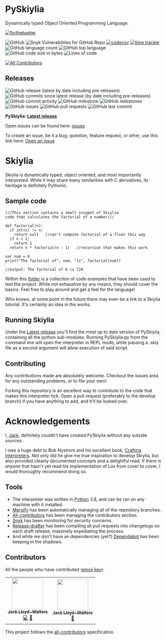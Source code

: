 # PySkiylia
Dynamically typed Object Oriented Programming Language.

[![forthebadge](https://forthebadge.com/images/badges/made-with-python.svg)](https://forthebadge.com)

![GitHub](https://img.shields.io/github/license/SK1Y101/PySkiylia)
![Snyk Vulnerabilities for GitHub Repo](https://img.shields.io/snyk/vulnerabilities/github/SK1Y101/PySkiylia)
[![codecov](https://codecov.io/gh/SK1Y101/PySkiylia/branch/main/graph/badge.svg?token=DRJ67ZQA7M)](https://codecov.io/gh/SK1Y101/PySkiylia)
[![time tracker](https://wakatime.com/badge/github/SK1Y101/PySkiylia.svg?style=flat-square)](https://wakatime.com/badge/github/SK1Y101/PySkiylia)
![GitHub language count](https://img.shields.io/github/languages/count/SK1Y101/PySkiylia)
![GitHub top language](https://img.shields.io/github/languages/top/SK1Y101/PySkiylia)
![GitHub code size in bytes](https://img.shields.io/github/languages/code-size/SK1Y101/PySkiylia)
![Lines of code](https://img.shields.io/tokei/lines/github.com/SK1Y101/PySkiylia)
<!-- ALL-CONTRIBUTORS-BADGE:START - Do not remove or modify this section -->
[![All Contributors](https://img.shields.io/badge/all_contributors-2-orange.svg?style=flat)](#contributors)
<!-- ALL-CONTRIBUTORS-BADGE:END -->

## Releases

![GitHub release (latest by date including pre-releases)](https://img.shields.io/github/v/release/SK1Y101/PySkiylia?include_prereleases)
![GitHub commits since latest release (by date including pre-releases)](https://img.shields.io/github/commits-since/SK1Y101/PySkiylia/latest/develop?include_prereleases)
![GitHub commit activity](https://img.shields.io/github/commit-activity/w/SK1Y101/PySkiylia)
![GitHub milestone](https://img.shields.io/github/milestones/progress/SK1Y101/PySkiylia/1)
![GitHub milestones](https://img.shields.io/github/milestones/open/SK1Y101/PySkiylia)
![GitHub issues](https://img.shields.io/github/issues-raw/SK1Y101/PySkiylia)
![GitHub pull requests](https://img.shields.io/github/issues-pr-raw/SK1Y101/PySkiylia)
![GitHub last commit](https://img.shields.io/github/last-commit/SK1Y101/PySkiylia)

**PySkiylia: [Latest release]**

Open issues can be found here: [issues]

To create an issue, be it a bug, question, feature request, or other, use this link here: [Open an issue]

# Skiylia

Skiylia is dynamically typed, object oriented, and most importantly *interpreted*. While it may share many similarities with C derivatives, its heritage is definitely Pythonic.

## Sample code

    ///This section contains a small snippet of Skiylia
    code that calculates the factorial of a number///

    def factorial(n):
      if int(n) != n:
        return null   //can't compute factorial of a float this way
      if n < 2:
        return 1
      return n * factorial(n - 1)   //recursion that makes this work

    var num = 6
    print("The factorial of", num, "is", factorial(num))

    //output: The factorial of 6 is 720

Within this [folder] is a collection of code examples that have been used to test the project. While not exhaustive by any means, they should cover the basics. Feel free to play around and get a feel for the language!

Who knows, at some point in the future there may even be a link to a Skiylia tutorial. It's certainly an idea in the works.

## Running Skiylia

Under the [Latest release] you'll find the most up to date version of PySkiylia, containing all the python sub-modules. Running PySkiylia.py from the command line will open the interpreter in REPL mode, while passing a .skiy file as a second argument will allow execution of said script.

## Contributing

Any contributions made are absolutely welcome. Checkout the issues area for any outstanding problems, or to file your own!

Forking this repository is an excellent way to contribute to the code that makes this interpreter tick. Open a pull request (preferably to the develop branch) if you have anything to add, and it'll be looked over.

# Acknowledgements

I, [Jack](https://github.com/SK1Y101), definitely couldn't have created PySkiylia without any outside sources.

I owe a huge debt to Bob Nystrom and his excellent book, [Crafting Interpreters]. Not only did he give me true inspiration to develop Skiylia, but also provided cleanly documented concepts and a delightful read. If there is *anyone* that hasn't yet read his implementation of Lox from cover to cover, I would thoroughly recommend doing so.

## Tools

 - The interpreter was written in [Python](https://www.python.org/) 3.8, and can be ran on any machine with it installed.
 - [Mergify](https://mergify.io/) has been automatically managing all of the repository branches.
 - [All-contributors](https://allcontributors.org/) has been managing the contributors section.
 - [Snyk](https://snyk.io/) has been monitoring for security concerns.
 - [Release-drafter](https://github.com/release-drafter/release-drafter) has been compiling all pull requests into changelogs on each draft release, massively expediating the process.
 - And while we don't have an dependencies (yet?) [Dependabot](https://dependabot.com/) has been keeping in the shadows.

## Contributors

All the people who have contributed ([emoji key](https://allcontributors.org/docs/en/emoji-key)):
<!-- ALL-CONTRIBUTORS-LIST:START - Do not remove or modify this section -->
<!-- prettier-ignore-start -->
<!-- markdownlint-disable -->
<table>
  <tr>
    <td align="center"><a href="https://github.com/SK1Y101"><img src="https://avatars.githubusercontent.com/u/8695579?v=4?s=100" width="100px;" alt=""/><br /><sub><b>Jack Lloyd-Walters</b></sub></a><br /><a href="https://github.com/SK1Y101/PySkiylia/commits?author=SK1Y101" title="Code">💻</a> <a href="https://github.com/SK1Y101/PySkiylia/pulls?q=is%3Apr+reviewed-by%3ASK1Y101" title="Reviewed Pull Requests">👀</a></td>
    <td align="center"><a href="https://github.com/SK2Y202"><img src="https://avatars.githubusercontent.com/u/81203841?v=4?s=100" width="100px;" alt=""/><br /><sub><b>Jack Lloyd-Walters</b></sub></a><br /><a href="https://github.com/SK1Y101/PySkiylia/pulls?q=is%3Apr+reviewed-by%3ASK2Y202" title="Reviewed Pull Requests">👀</a></td>
  </tr>
</table>

<!-- markdownlint-restore -->
<!-- prettier-ignore-end -->

<!-- ALL-CONTRIBUTORS-LIST:END -->

This project follows the [all-contributors](https://allcontributors.org) specification.



[Latest release]: https://github.com/SK1Y101/PySkiylia/releases
[issues]: https://github.com/SK1Y101/PySkiylia/issues
[folder]: https://github.com/SK1Y101/PySkiylia/tree/main/ExampleCode
[Crafting Interpreters]: https://craftinginterpreters.com/
[Open an issue]: https://github.com/SK1Y101/PySkiylia/issues/new/choose
